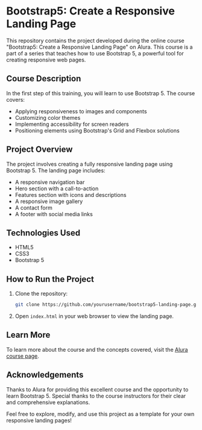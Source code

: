 # Bootstrap5: Create a Responsive Landing Page

This repository contains the project developed during the online course "Bootstrap5: Create a Responsive Landing Page" on Alura. This course is a part of a series that teaches how to use Bootstrap 5, a powerful tool for creating responsive web pages.

## Course Description
In the first step of this training, you will learn to use Bootstrap 5. The course covers:
- Applying responsiveness to images and components
- Customizing color themes
- Implementing accessibility for screen readers
- Positioning elements using Bootstrap's Grid and Flexbox solutions

## Project Overview
The project involves creating a fully responsive landing page using Bootstrap 5. The landing page includes:

- A responsive navigation bar
- Hero section with a call-to-action
- Features section with icons and descriptions
- A responsive image gallery
- A contact form
- A footer with social media links

## Technologies Used
- HTML5
- CSS3
- Bootstrap 5

## How to Run the Project
1. Clone the repository:
   ```sh
   git clone https://github.com/yourusername/bootstrap5-landing-page.git
   ```
2. Open `index.html` in your web browser to view the landing page.

## Learn More
To learn more about the course and the concepts covered, visit the [Alura course page](https://cursos.alura.com.br/course/bootstrap5-landing-page-responsiva).

## Acknowledgements
Thanks to Alura for providing this excellent course and the opportunity to learn Bootstrap 5. Special thanks to the course instructors for their clear and comprehensive explanations.

Feel free to explore, modify, and use this project as a template for your own responsive landing pages!
